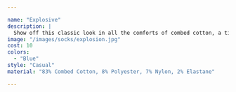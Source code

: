 ```yaml
---

name: "Explosive"
description: |
  Show off this classic look in all the comforts of combed cotton, a timeless number that's ready to become a staple in your every day wardrobe rotation.
image: "/images/socks/explosion.jpg"
cost: 10
colors:
  - "Blue"
style: "Casual"
material: "83% Combed Cotton, 8% Polyester, 7% Nylon, 2% Elastane"

---
```

